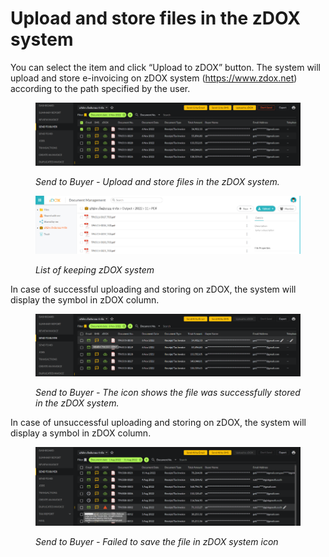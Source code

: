 # Upload and store files in the zDOX system

You can select the item and click “Upload to zDOX” button. The system will upload and store e-invoicing on zDOX system (https://www.zdox.net) according to the path specified by the user.

<figure><img src="../../.gitbook/assets/image (100) (1).png" alt=""><figcaption><p><em>Send to Buyer - Upload and store files in the zDOX system.</em></p></figcaption></figure>

<figure><img src="../../.gitbook/assets/image (102) (1).png" alt=""><figcaption><p><em>List of keeping zDOX system</em></p></figcaption></figure>

In case of successful uploading and storing on zDOX, the system will display the symbol in zDOX column.

<figure><img src="../../.gitbook/assets/image (88) (2).png" alt=""><figcaption><p><em>Send to Buyer - The icon shows the file was successfully stored in the zDOX system.</em></p></figcaption></figure>

In case of unsuccessful uploading and storing on zDOX, the system will display a symbol in zDOX column.

<figure><img src="../../.gitbook/assets/image (71) (2).png" alt=""><figcaption><p><em>Send to Buyer - Failed to save the file in zDOX system icon</em></p></figcaption></figure>
